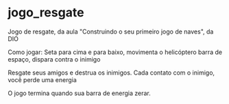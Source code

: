 # jogo_resgate
Jogo de resgate, da aula "Construindo o seu primeiro jogo de naves", da DIO

Como jogar:
Seta para cima e para baixo, movimenta o helicóptero
barra de espaço, dispara contra o inimigo

Resgate seus amigos e destrua os inimigos.
Cada contato com o inimigo, você perde uma energia

O jogo termina quando sua barra de energia zerar.

